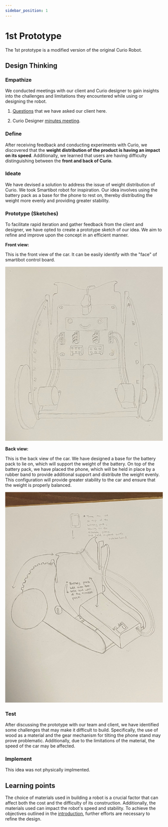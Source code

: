```yaml
---
sidebar_position: 1
---
```


# 1st Prototype

The 1st prototype is a modified version of the original Curio Robot.

## Design Thinking

### Empathize

We conducted meetings with our client and Curio designer to gain insights into the challenges and limitations they encountered while using or designing the robot.

1. [Questions](/blog/2023-07-18-progress-update) that we have asked our client here.

2. Curio Designer [minutes meeting](/blog/2023-07-27-designer-engagement).

### Define

After receiving feedback and conducting experiments with Curio, we discovered that the **weight distribution of the product is having an impact on its speed**. Additionally, we learned that users are having difficulty distinguishing between the **front and back of Curio**.

### Ideate

We have devised a solution to address the issue of weight distribution of Curio. We took Smartibot robot for inspiration. Our idea involves using the battery pack as a base for the phone to rest on, thereby distributing the weight more evenly and providing greater stability.

### Prototype (Sketches)

To facilitate rapid iteration and gather feedback from the client and designer, we have opted to create a prototype sketch of our idea. We aim to refine and improve upon the concept in an efficient manner.

**Front view:**

This is the front view of the car. It can be easily identify with the "face" of smartibot control board.

![Front](/img/first-prototype/front.jpg)

**Back view:**

This is the back view of the car. We have designed a base for the battery pack to lie on, which will support the weight of the battery. On top of the battery pack, we have placed the phone, which will be held in place by a rubber band to provide additional support and distribute the weight evenly. This configuration will provide greater stability to the car and ensure that the weight is properly balanced.

![Back](/img/first-prototype/back.jpg)

### Test

After discussing the prototype with our team and client, we have identified some challenges that may make it difficult to build. Specifically, the use of wood as a material and the gear mechanism for tilting the phone stand may prove problematic. Additionally, due to the limitations of the material, the speed of the car may be affected.

### Implement

This idea was not physically implmented.

## Learning points

The choice of materials used in building a robot is a crucial factor that can affect both the cost and the difficulty of its construction. Additionally, the materials used can impact the robot's speed and stability. To achieve the objectives outlined in the [introduction](/docs/introduction), further efforts are necessary to refine the design.
